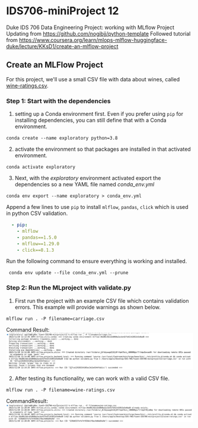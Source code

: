 # IDS706-miniProject 12
Duke IDS 706 Data Engineering Project: working with MLflow Project
Updating from https://github.com/nogibjj/python-template
Followed tutorial from https://www.coursera.org/learn/mlops-mlflow-huggingface-duke/lecture/KKsD1/create-an-mlflow-project



## Create an MLFlow Project

For this project, we'll use a small CSV file with data about wines, called [wine-ratings.csv](wine-ratings.csv).

### Step 1: Start with the dependencies

1. setting up a Conda environment first. Even if you prefer using `pip` for installing dependencies, you can still define that with a Conda environment.

```
conda create --name exploratory python=3.8
```

2. activate the environment so that packages are installed in that activated environment.

```
conda activate exploratory
```

3. Next, with the _exploratory_ environment activated export the dependencies so a new YAML file named _conda_env.yml_

```
conda env export --name exploratory > conda_env.yml
```


Append a few lines to use `pip` to install `mlflow`, `pandas`, `click` which is used in python CSV validation.

```yaml
  - pip:
    - mlflow
    - pandas==1.5.0
    - mlflow==1.29.0
    - click==8.1.3

```

Run the following command to ensure everything is working and installed.

```
 conda env update --file conda_env.yml --prune
```

### Step 2: Run the MLproject with validate.py

1. First run the project with an example CSV file which contains validation errors. This example will provide warnings as shown below.

```
mlflow run . -P filename=carriage.csv
```

Command Result:
![carriage.csv result](<img/mlflow_success.png>)


2. After testing its functionality, we can work with a valid CSV file.

```
mlflow run . -P filename=wine-ratings.csv
```

CommandResult: 
![wine.csv result](<img/ml_wine.png>)


